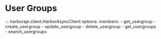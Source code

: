 # User Groups

::: harborapi.client.HarborAsyncClient
    options:
        members:
        - get_usergroup
        - create_usergroup
        - update_usergroup
        - delete_usergroup
        - get_usergroups
        - search_usergroups
